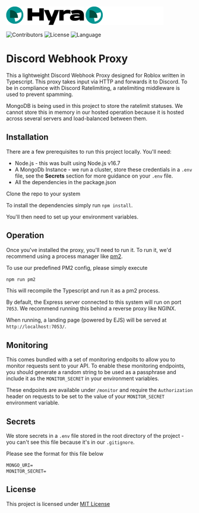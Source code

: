 ![Hyra](https://raw.githubusercontent.com/hyra-io/README/main/logo_png.png#gh-light-mode-only)
![Hyra](https://raw.githubusercontent.com/hyra-io/README/main/logo_png_white.png#gh-dark-mode-only)

![Contributors](https://shields.io/github/contributors/hyra-io/Discord-Webhook-Proxy)
![License](https://shields.io/github/license/hyra-io/Discord-Webhook-Proxy)
![Language](https://shields.io/github/languages/top/hyra-io/Discord-Webhook-Proxy)

# Discord Webhook Proxy
This a lightweight Discord Webhook Proxy designed for Roblox written in Typescript. This proxy takes input via HTTP and forwards it to Discord. To be in compliance with Discord Ratelimiting, a ratelimiting middleware is used to prevent spamming.

MongoDB is being used in this project to store the ratelimit statuses. We cannot store this in memory in our hosted operation because it is hosted across several servers and load-balanced between them. 

## Installation
There are a few prerequisites to run this project locally. You'll need:
* Node.js - this was built using Node.js v16.7
* A MongoDb Instance - we run a cluster, store these credentials in a `.env` file, see the **Secrets** section for more guidance on your `.env` file. 
* All the dependencies in the package.json

Clone the repo to your system

To install the dependencies simply run `npm install`.

You'll then need to set up your environment variables. 

## Operation
Once you've installed the proxy, you'll need to run it. To run it, we'd recommend using a process manager like [pm2](https://pm2.io/). 

To use our predefined PM2 config, please simply execute
```bash
npm run pm2
```

This will recompile the Typescript and run it as a pm2 process.

By default, the Express server connected to this system will run on port `7053`. We recommend running this behind a reverse proxy like NGINX. 

When running, a landing page (powered by EJS) will be served at `http://localhost:7053/`.

## Monitoring
This comes bundled with a set of monitoring endpoits to allow you to monitor requests sent to your API. To enable these monitoring endpoints, you should generate a random string to be used as a passphrase and include it as the `MONITOR_SECRET` in your environment variables. 

These endpoints are available under `/monitor` and require the `Authorization` header on requests to be set to the value of your `MONITOR_SECRET` environment variable. 

## Secrets
We store secrets in a `.env` file stored in the root directory of the project - you can't see this file because it's in our `.gitignore`.

Please see the format for this file below

```
MONGO_URI=
MONITOR_SECRET=
```

## License
This project is licensed under [MIT License](LICENSE)
